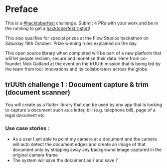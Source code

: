 # Preface

This is a [#hacktoberfest](https://hacktoberfest.digitalocean.com/) challenge. Submit 4 PRs with your work and be in the running to get a [hacktoberfest t-shirt](https://twitter.com/JGAntunes/status/1095704216021155840)!

This also qualifies for special prizes at the Flow Studios hackathon on Saturday 19th October. Prize winning rules explained on the day.

This open source library when completed will be part of a new platform that will let people reclaim, secure and monetise their data. Here from co-founder Nick Gatland at the event on the trUUth mission that is being led by the team from locii innovations and its collaborators across the globe.


## trUUth challenge 1  : Document capture & trim (document scanner)
 
You will create as a flutter library that can be used by any app that is looking to capture a document such as a letter, bill (e.g. telephone bill), page of a legal document etc
 
### Use case stories :
* As a user I am able to point my camera at a document and the camera will auto detect the document edges and create an image of that document only by stripping away any background image captured in the original camera frame
* The system will save the document as ? and save ?
 
